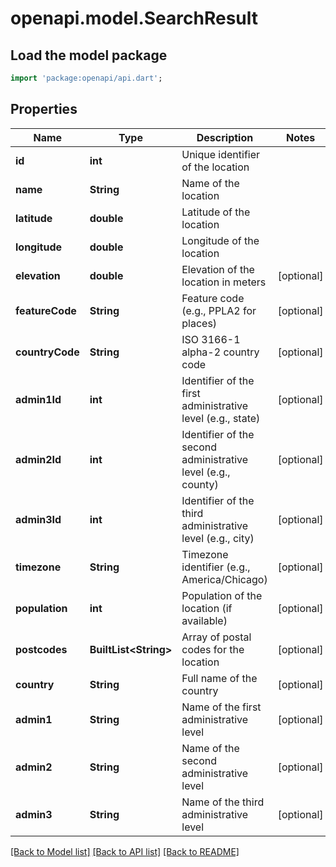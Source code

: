 # openapi.model.SearchResult

## Load the model package
```dart
import 'package:openapi/api.dart';
```

## Properties
Name | Type | Description | Notes
------------ | ------------- | ------------- | -------------
**id** | **int** | Unique identifier of the location | 
**name** | **String** | Name of the location | 
**latitude** | **double** | Latitude of the location | 
**longitude** | **double** | Longitude of the location | 
**elevation** | **double** | Elevation of the location in meters | [optional] 
**featureCode** | **String** | Feature code (e.g., PPLA2 for places) | [optional] 
**countryCode** | **String** | ISO 3166-1 alpha-2 country code | [optional] 
**admin1Id** | **int** | Identifier of the first administrative level (e.g., state) | [optional] 
**admin2Id** | **int** | Identifier of the second administrative level (e.g., county) | [optional] 
**admin3Id** | **int** | Identifier of the third administrative level (e.g., city) | [optional] 
**timezone** | **String** | Timezone identifier (e.g., America/Chicago) | [optional] 
**population** | **int** | Population of the location (if available) | [optional] 
**postcodes** | **BuiltList&lt;String&gt;** | Array of postal codes for the location | [optional] 
**country** | **String** | Full name of the country | [optional] 
**admin1** | **String** | Name of the first administrative level | [optional] 
**admin2** | **String** | Name of the second administrative level | [optional] 
**admin3** | **String** | Name of the third administrative level | [optional] 

[[Back to Model list]](../README.md#documentation-for-models) [[Back to API list]](../README.md#documentation-for-api-endpoints) [[Back to README]](../README.md)


